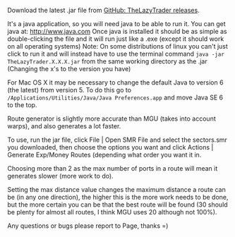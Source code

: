 <!-- TITLE: Lazy Trader -->
<!-- SUBTITLE: A third-party tool -->

Download the latest .jar file from [GitHub: TheLazyTrader releases](https://github.com/smrealms/TheLazyTrader/releases).

It's a java application, so you will need java to be able to run it. You can get java at: http://www.java.com Once java is installed it should be as simple as double-clicking the file and it will run just like a .exe (except it should work on all operating systems) Note: On some distributions of linux you can't just click to run it and will instead have to use the terminal command `java -jar TheLazyTrader.X.X.X.jar` from the same working directory as the .jar (Changing the x's to the version you have)

For Mac OS X it may be necessary to change the default Java to version 6 (the latest) from version 5. To do this go to `/Applications/Utilities/Java/Java Preferences.app` and move Java SE 6 to the top.

Route generator is slightly more accurate than MGU (takes into account warps), and also generates a lot faster.

To use, run the jar file, click File | Open SMR File and select the sectors.smr you downloaded, then choose the options you want and click Actions | Generate Exp/Money Routes (depending what order you want it in.

Choosing more than 2 as the max number of ports in a route will mean it generates slower (more work to do).

Setting the max distance value changes the maximum distance a route can be (in any one direction), the higher this is the more work needs to be done, but the more certain you can be that the best route will be found (30 should be plenty for almost all routes, I think MGU uses 20 although not 100%).

Any questions or bugs please report to Page, thanks =)